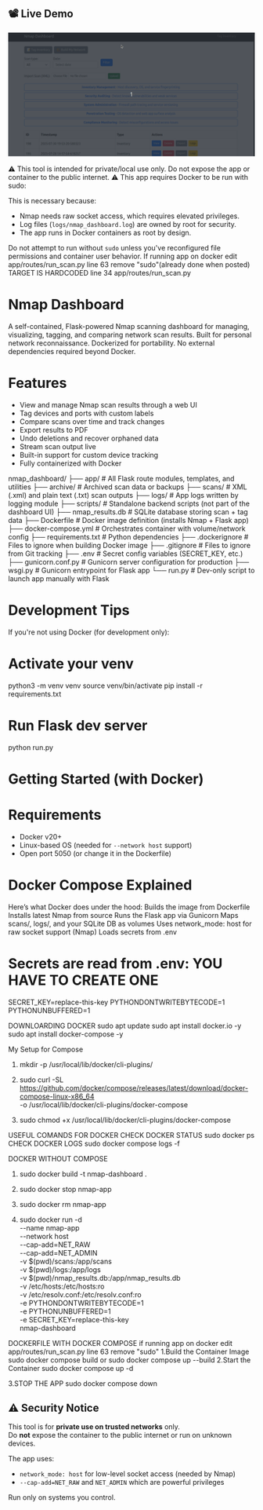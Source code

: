 ## 📽️ Live Demo

![Nmap Dashboard Demo](https://raw.githubusercontent.com/yairemartinez/nmap_dashboard/refs/heads/main/dashboard.gif)

⚠️ This tool is intended for private/local use only. Do not expose the app or container to the public internet.
⚠️ This app requires Docker to be run with sudo:

This is necessary because:
- Nmap needs raw socket access, which requires elevated privileges.
- Log files (`logs/nmap_dashboard.log`) are owned by root for security.
- The app runs in Docker containers as root by design.

Do not attempt to run without `sudo` unless you've reconfigured file permissions and container user behavior. 
If running app on docker edit app/routes/run_scan.py line 63 remove "sudo"(already done when posted)
TARGET IS HARDCODED line 34 app/routes/run_scan.py


# Nmap Dashboard
A self-contained, Flask-powered Nmap scanning dashboard for managing, visualizing, tagging, and comparing network scan results.
Built for personal network reconnaissance. Dockerized for portability. No external dependencies required beyond Docker.

# Features
- View and manage Nmap scan results through a web UI
- Tag devices and ports with custom labels
- Compare scans over time and track changes
- Export results to PDF
- Undo deletions and recover orphaned data
- Stream scan output live
- Built-in support for custom device tracking
- Fully containerized with Docker

nmap_dashboard/
├── app/ # All Flask route modules, templates, and utilities
├── archive/ # Archived scan data or backups
├── scans/ # XML (.xml) and plain text (.txt) scan outputs
├── logs/ # App logs written by logging module
├── scripts/ # Standalone backend scripts (not part of the dashboard UI)
├── nmap_results.db # SQLite database storing scan + tag data
├── Dockerfile # Docker image definition (installs Nmap + Flask app)
├── docker-compose.yml # Orchestrates container with volume/network config
├── requirements.txt # Python dependencies
├── .dockerignore # Files to ignore when building Docker image
├── .gitignore # Files to ignore from Git tracking
├── .env # Secret config variables (SECRET_KEY, etc.)
├── gunicorn.conf.py # Gunicorn server configuration for production
├── wsgi.py # Gunicorn entrypoint for Flask app
└── run.py # Dev-only script to launch app manually with Flask


# Development Tips
If you're not using Docker (for development only):
# Activate your venv
python3 -m venv venv
source venv/bin/activate
pip install -r requirements.txt
# Run Flask dev server
python run.py


# Getting Started (with Docker)
# Requirements
- Docker v20+
- Linux-based OS (needed for `--network host` support)
- Open port 5050 (or change it in the Dockerfile)


# Docker Compose Explained
Here’s what Docker does under the hood:
Builds the image from Dockerfile
Installs latest Nmap from source
Runs the Flask app via Gunicorn
Maps scans/, logs/, and your SQLite DB as volumes
Uses network_mode: host for raw socket support (Nmap)
Loads secrets from .env

# Secrets are read from .env: YOU HAVE TO CREATE ONE
SECRET_KEY=replace-this-key
PYTHONDONTWRITEBYTECODE=1
PYTHONUNBUFFERED=1

DOWNLOARDING DOCKER
sudo apt update
sudo apt install docker.io -y
sudo apt install docker-compose -y

My Setup for Compose 
1.  mkdir -p /usr/local/lib/docker/cli-plugins/

2.  sudo curl -SL https://github.com/docker/compose/releases/latest/download/docker-compose-linux-x86_64 \
  -o /usr/local/lib/docker/cli-plugins/docker-compose 

3.  sudo chmod +x /usr/local/lib/docker/cli-plugins/docker-compose

USEFUL COMANDS FOR DOCKER
CHECK DOCKER STATUS sudo docker ps
CHECK DOCKER LOGS sudo docker compose logs -f


DOCKER WITHOUT COMPOSE
1. sudo docker build -t nmap-dashboard .

2. sudo docker stop nmap-app

3. sudo docker rm nmap-app

4. sudo docker run -d \
  --name nmap-app \
  --network host \
  --cap-add=NET_RAW \
  --cap-add=NET_ADMIN \
  -v $(pwd)/scans:/app/scans \
  -v $(pwd)/logs:/app/logs \
  -v $(pwd)/nmap_results.db:/app/nmap_results.db \
  -v /etc/hosts:/etc/hosts:ro \
  -v /etc/resolv.conf:/etc/resolv.conf:ro \
  -e PYTHONDONTWRITEBYTECODE=1 \
  -e PYTHONUNBUFFERED=1 \
  -e SECRET_KEY=replace-this-key \
  nmap-dashboard


DOCKERFILE WITH DOCKER COMPOSE
if running app on docker edit app/routes/run_scan.py line 63 remove "sudo"
1.Build the Container Image
sudo docker compose build
or
sudo docker compose up --build
2.Start the Container
sudo docker compose up -d

3.STOP THE APP
sudo docker compose down



## ⚠️ Security Notice

This tool is for **private use on trusted networks** only.  
Do **not** expose the container to the public internet or run on unknown devices.

The app uses:
- `network_mode: host` for low-level socket access (needed by Nmap)
- `--cap-add=NET_RAW` and `NET_ADMIN` which are powerful privileges

Run only on systems you control.

